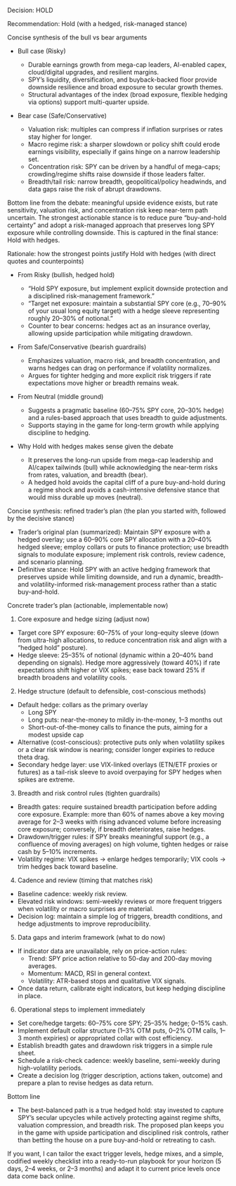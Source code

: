 Decision: HOLD

Recommendation: Hold (with a hedged, risk-managed stance)

Concise synthesis of the bull vs bear arguments
- Bull case (Risky)
  - Durable earnings growth from mega-cap leaders, AI-enabled capex, cloud/digital upgrades, and resilient margins.
  - SPY’s liquidity, diversification, and buyback-backed floor provide downside resilience and broad exposure to secular growth themes.
  - Structural advantages of the index (broad exposure, flexible hedging via options) support multi-quarter upside.

- Bear case (Safe/Conservative)
  - Valuation risk: multiples can compress if inflation surprises or rates stay higher for longer.
  - Macro regime risk: a sharper slowdown or policy shift could erode earnings visibility, especially if gains hinge on a narrow leadership set.
  - Concentration risk: SPY can be driven by a handful of mega-caps; crowding/regime shifts raise downside if those leaders falter.
  - Breadth/tail risk: narrow breadth, geopolitical/policy headwinds, and data gaps raise the risk of abrupt drawdowns.

Bottom line from the debate: meaningful upside evidence exists, but rate sensitivity, valuation risk, and concentration risk keep near-term path uncertain. The strongest actionable stance is to reduce pure “buy-and-hold certainty” and adopt a risk-managed approach that preserves long SPY exposure while controlling downside. This is captured in the final stance: Hold with hedges.

Rationale: how the strongest points justify Hold with hedges (with direct quotes and counterpoints)
- From Risky (bullish, hedged hold)
  - “Hold SPY exposure, but implement explicit downside protection and a disciplined risk-management framework.”  
  - “Target net exposure: maintain a substantial SPY core (e.g., 70–90% of your usual long equity target) with a hedge sleeve representing roughly 20–30% of notional.”  
  - Counter to bear concerns: hedges act as an insurance overlay, allowing upside participation while mitigating drawdown.

- From Safe/Conservative (bearish guardrails)
  - Emphasizes valuation, macro risk, and breadth concentration, and warns hedges can drag on performance if volatility normalizes.  
  - Argues for tighter hedging and more explicit risk triggers if rate expectations move higher or breadth remains weak.

- From Neutral (middle ground)
  - Suggests a pragmatic baseline (60–75% SPY core, 20–30% hedge) and a rules-based approach that uses breadth to guide adjustments.  
  - Supports staying in the game for long-term growth while applying discipline to hedging.

- Why Hold with hedges makes sense given the debate
  - It preserves the long-run upside from mega-cap leadership and AI/capex tailwinds (bull) while acknowledging the near-term risks from rates, valuation, and breadth (bear).
  - A hedged hold avoids the capital cliff of a pure buy-and-hold during a regime shock and avoids a cash-intensive defensive stance that would miss durable up moves (neutral).

Concise synthesis: refined trader’s plan (the plan you started with, followed by the decisive stance)
- Trader’s original plan (summarized): Maintain SPY exposure with a hedged overlay; use a 60–90% core SPY allocation with a 20–40% hedged sleeve; employ collars or puts to finance protection; use breadth signals to modulate exposure; implement risk controls, review cadence, and scenario planning.
- Definitive stance: Hold SPY with an active hedging framework that preserves upside while limiting downside, and run a dynamic, breadth- and volatility-informed risk-management process rather than a static buy-and-hold.

Concrete trader’s plan (actionable, implementable now)
1) Core exposure and hedge sizing (adjust now)
- Target core SPY exposure: 60–75% of your long-equity sleeve (down from ultra-high allocations, to reduce concentration risk and align with a “hedged hold” posture).
- Hedge sleeve: 25–35% of notional (dynamic within a 20–40% band depending on signals). Hedge more aggressively (toward 40%) if rate expectations shift higher or VIX spikes; ease back toward 25% if breadth broadens and volatility cools.

2) Hedge structure (default to defensible, cost-conscious methods)
- Default hedge: collars as the primary overlay
  - Long SPY
  - Long puts: near-the-money to mildly in-the-money, 1–3 months out
  - Short-out-of-the-money calls to finance the puts, aiming for a modest upside cap
- Alternative (cost-conscious): protective puts only when volatility spikes or a clear risk window is nearing; consider longer expiries to reduce theta drag.
- Secondary hedge layer: use VIX-linked overlays (ETN/ETF proxies or futures) as a tail-risk sleeve to avoid overpaying for SPY hedges when spikes are extreme.

3) Breadth and risk control rules (tighten guardrails)
- Breadth gates: require sustained breadth participation before adding core exposure. Example: more than 60% of names above a key moving average for 2–3 weeks with rising advanced volume before increasing core exposure; conversely, if breadth deteriorates, raise hedges.
- Drawdown/trigger rules: if SPY breaks meaningful support (e.g., a confluence of moving averages) on high volume, tighten hedges or raise cash by 5–10% increments.
- Volatility regime: VIX spikes → enlarge hedges temporarily; VIX cools → trim hedges back toward baseline.

4) Cadence and review (timing that matches risk)
- Baseline cadence: weekly risk review.
- Elevated risk windows: semi-weekly reviews or more frequent triggers when volatility or macro surprises are material.
- Decision log: maintain a simple log of triggers, breadth conditions, and hedge adjustments to improve reproducibility.

5) Data gaps and interim framework (what to do now)
- If indicator data are unavailable, rely on price-action rules:
  - Trend: SPY price action relative to 50-day and 200-day moving averages.
  - Momentum: MACD, RSI in general context.
  - Volatility: ATR-based stops and qualitative VIX signals.
- Once data return, calibrate eight indicators, but keep hedging discipline in place.

6) Operational steps to implement immediately
- Set core/hedge targets: 60–75% core SPY; 25–35% hedge; 0–15% cash.
- Implement default collar structure (1–3% OTM puts, 0–2% OTM calls, 1–3 month expiries) or appropriated collar with cost efficiency.
- Establish breadth gates and drawdown risk triggers in a simple rule sheet.
- Schedule a risk-check cadence: weekly baseline, semi-weekly during high-volatility periods.
- Create a decision log (trigger description, actions taken, outcome) and prepare a plan to revise hedges as data return.

Bottom line
- The best-balanced path is a true hedged hold: stay invested to capture SPY’s secular upcycles while actively protecting against regime shifts, valuation compression, and breadth risk. The proposed plan keeps you in the game with upside participation and disciplined risk controls, rather than betting the house on a pure buy-and-hold or retreating to cash.

If you want, I can tailor the exact trigger levels, hedge mixes, and a simple, codified weekly checklist into a ready-to-run playbook for your horizon (5 days, 2–4 weeks, or 2–3 months) and adapt it to current price levels once data come back online.